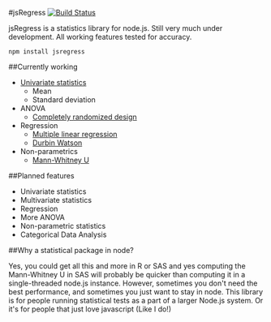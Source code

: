 #jsRegress [![Build Status](https://travis-ci.org/cjqed/jsRegress.png?branch=master)](https://travis-ci.org/cjqed/jsRegress)

jsRegress is a statistics library for node.js. Still very much under development. All working features tested for accuracy.

`npm install jsregress`

##Currently working
* [Univariate statistics](https://github.com/cjqed/jsRegress/wiki/Univariate)
    * Mean
    * Standard deviation
* ANOVA
    * [Completely randomized design](https://github.com/cjqed/jsRegress/wiki/Anova---Completely-Randomized-Design)
* Regression
    * [Multiple linear regression](https://github.com/cjqed/jsRegress/wiki/Multiple-Linear-Regression)
    * [Durbin Watson](https://github.com/cjqed/jsRegress/wiki/Durbin-Watson)
* Non-parametrics
    * [Mann-Whitney U](https://github.com/cjqed/jsRegress/wiki/Mann-Whitney-U)

##Planned features

* Univariate statistics
* Multivariate statistics
* Regression
* More ANOVA
* Non-parametric statistics
* Categorical Data Analysis

##Why a statistical package in node?

Yes, you could get all this and more in R or SAS and yes computing the Mann-Whitney U in SAS will probably be quicker than computing it in a single-threaded node.js instance. However, sometimes you don't need the best performance, and sometimes you just want to stay in node. This library is for people running statistical tests as a part of a larger Node.js system. Or it's for people that just love javascript (Like I do!)
